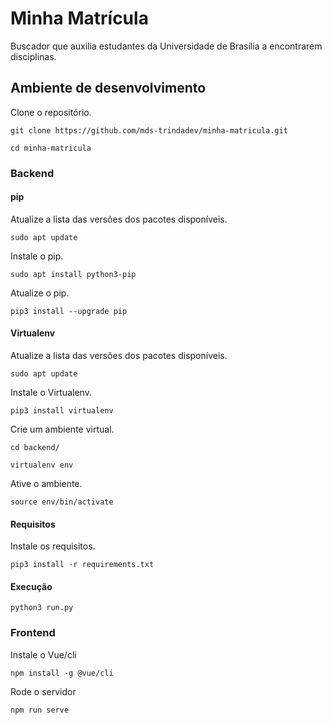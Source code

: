 # Minha Matrícula
Buscador que auxilia estudantes da Universidade de Brasília a encontrarem disciplinas.

## Ambiente de desenvolvimento

Clone o repositório.

```
git clone https://github.com/mds-trindadev/minha-matricula.git
```

```
cd minha-matricula
```

### Backend

#### pip

Atualize a lista das versões dos pacotes disponíveis.

```
sudo apt update
```

Instale o pip.
```
sudo apt install python3-pip
```

Atualize o pip.
```
pip3 install --upgrade pip
```

#### Virtualenv

Atualize a lista das versões dos pacotes disponíveis.

```
sudo apt update
```

Instale o Virtualenv.

```
pip3 install virtualenv
```

Crie um ambiente virtual.

```
cd backend/
```
```
virtualenv env
```

Ative o ambiente.
```
source env/bin/activate
```

#### Requisitos

Instale os requisitos.
```
pip3 install -r requirements.txt
```

#### Execução

```
python3 run.py
```

### Frontend

Instale o Vue/cli
```
npm install -g @vue/cli
```

Rode o servidor
```
npm run serve
```